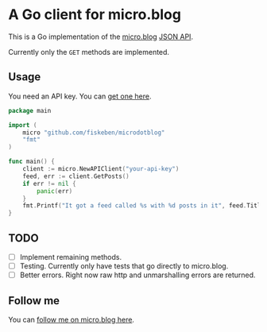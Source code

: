 # A Go client for micro.blog

This is a Go implementation of the
[micro.blog](https://micro.blog)
[JSON API](http://help.micro.blog/2017/api-json/).

Currently only the `GET` methods are implemented.

## Usage

You need an API key.
You can [get one here](https://micro.blog/account/apps).

```go
package main

import (
    micro "github.com/fiskeben/microdotblog"
    "fmt"
)

func main() {
    client := micro.NewAPIClient("your-api-key")
    feed, err := client.GetPosts()
    if err != nil {
        panic(err)
    }
    fmt.Printf("It got a feed called %s with %d posts in it", feed.Title, len(feed.Posts))
}
```

## TODO

* [ ] Implement remaining methods.
* [ ] Testing. Currently only have tests that go directly to micro.blog.
* [ ] Better errors. Right now raw http and unmarshalling errors are returned.

## Follow me

You can [follow me on micro.blog here](https://micro.blog/ricco).
